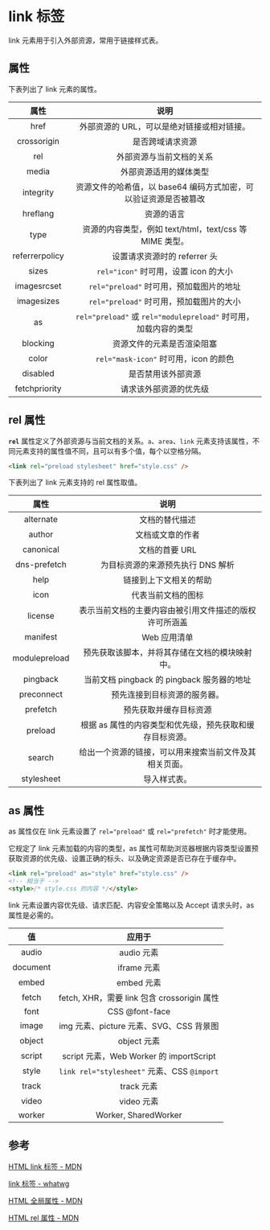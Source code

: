 # link 标签

link 元素用于引入外部资源，常用于链接样式表。

## 属性

下表列出了 link 元素的属性。

| 属性 | 说明 |
| :--: | :--: |
|   href   |   外部资源的 URL，可以是绝对链接或相对链接。   |
|   crossorigin   |   是否跨域请求资源   |
|   rel   |   外部资源与当前文档的关系   |
|   media   |   外部资源适用的媒体类型   |
|   integrity   | 资源文件的哈希值，以 base64 编码方式加密，可以验证资源是否被篡改 |
|    hreflang    |   资源的语言   |
|   type   |   资源的内容类型，例如 text/html，text/css 等 MIME 类型。   |
|   referrerpolicy   |   设置请求资源时的 referrer 头   |
|   sizes   |   `rel="icon"` 时可用，设置 icon 的大小   |
|   imagesrcset   |   `rel="preload"` 时可用，预加载图片的地址   |
|   imagesizes   |   `rel="preload"` 时可用，预加载图片的大小   |
|   as   | `rel="preload"` 或 `rel="modulepreload"` 时可用，加载内容的类型 |
|   blocking   |   资源文件的元素是否渲染阻塞   |
|   color   |   `rel="mask-icon"` 时可用，icon 的颜色   |
|   disabled   |   是否禁用该外部资源   |
|   fetchpriority   |   请求该外部资源的优先级   |

## rel 属性

**`rel`** 属性定义了外部资源与当前文档的关系。`a`、`area`、`link` 元素支持该属性，不同元素支持的属性值不同，且可以有多个值，每个以空格分隔。

```html
<link rel="preload stylesheet" href="style.css" />
```

下表列出了 link 元素支持的 rel 属性取值。

|     属性      |                           说明                           |
| :-----------: | :------------------------------------------------------: |
|   alternate   |                      文档的替代描述                      |
|    author     |                     文档或文章的作者                     |
|   canonical   |                      文档的首要 URL                      |
| dns-prefetch  |            为目标资源的来源预先执行 DNS 解析             |
|     help      |                  链接到上下文相关的帮助                  |
|     icon      |                    代表当前文档的图标                    |
|    license    |  表示当前文档的主要内容由被引用文件描述的版权许可所涵盖  |
|   manifest    |                       Web 应用清单                       |
| modulepreload |      预先获取该脚本，并将其存储在文档的模块映射中。      |
|   pingback    |        当前文档 pingback 的 pingback 服务器的地址        |
|  preconnect   |               预先连接到目标资源的服务器。               |
|   prefetch    |                  预先获取并缓存目标资源                  |
|    preload    | 根据 as 属性的内容类型和优先级，预先获取和缓存目标资源。 |
|    search     |  给出一个资源的链接，可以用来搜索当前文件及其相关页面。  |
|  stylesheet   |                       导入样式表。                       |

## as 属性

as 属性仅在 link 元素设置了 `rel="preload"` 或 `rel="prefetch"` 时才能使用。

它规定了 link 元素加载的内容的类型，as 属性可帮助浏览器根据内容类型设置预获取资源的优先级、设置正确的标头、以及确定资源是否已存在于缓存中。

```html
<link rel="preload" as="style" href="style.css" />
<!-- 相当于 -->
<style>/* style.css 的内容 */</style>
```

link 元素设置内容优先级、请求匹配、内容安全策略以及 Accept 请求头时，as 属性是必需的。

|    值    |                   应用于                    |
| :------: | :-----------------------------------------: |
|  audio   |                 audio 元素                  |
| document |                 iframe 元素                 |
|  embed   |                 embed 元素                  |
|  fetch   | fetch, XHR，需要 link 包含 crossorigin 属性 |
|   font   |               CSS @font-face                |
|  image   |   img 元素、picture 元素、SVG、CSS 背景图   |
|  object  |                 object 元素                 |
|  script  |   script 元素，Web Worker 的 importScript   |
|  style   | `link rel="stylesheet"` 元素、CSS `@import` |
|  track   |                 track 元素                  |
|  video   |                 video 元素                  |
|  worker  |            Worker, SharedWorker             |

## 参考

[HTML link 标签 - MDN](https://developer.mozilla.org/zh-CN/docs/Web/HTML/Element/link#%E5%B1%9E%E6%80%A7)

[link 标签 - whatwg](https://html.spec.whatwg.org/multipage/semantics.html#the-link-element)

[HTML 全局属性 - MDN](https://developer.mozilla.org/zh-CN/docs/Web/HTML/Global_attributes)

[HTML rel 属性 - MDN](https://developer.mozilla.org/zh-CN/docs/Web/HTML/Attributes/rel)





